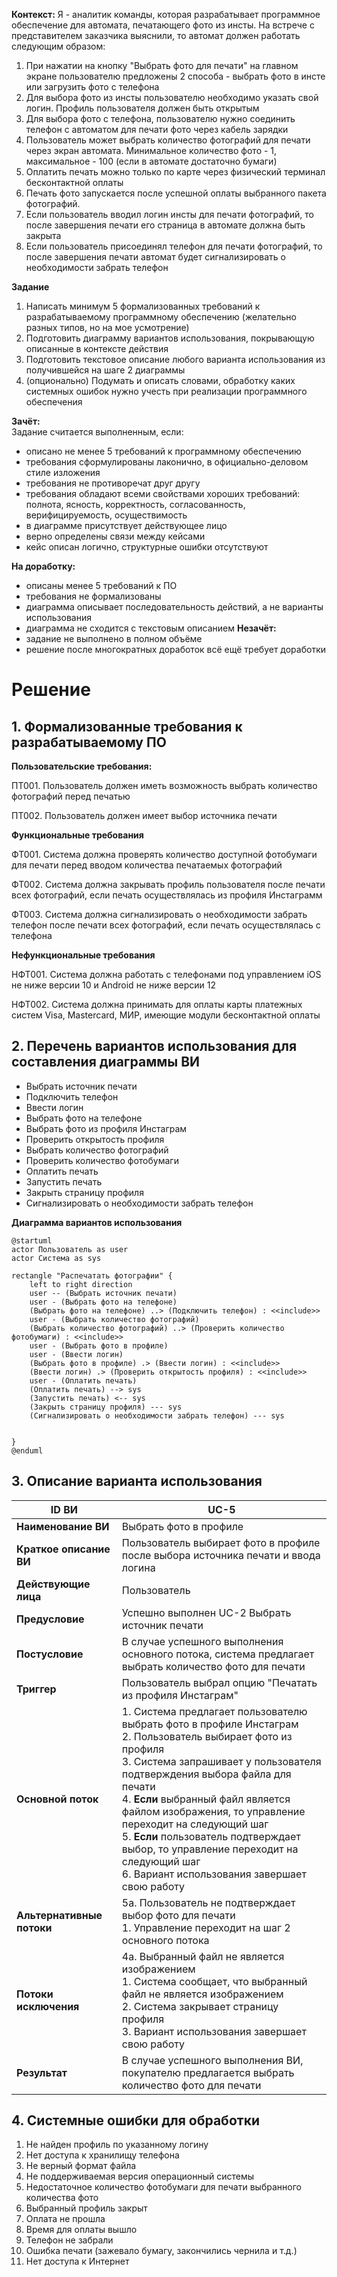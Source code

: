 **Контекст:**
Я - аналитик команды, которая разрабатывает программное обеспечение для автомата, печатающего фото из инсты.
На встрече с представителем заказчика выяснили, то автомат должен работать следующим образом:
1. При нажатии на кнопку "Выбрать фото для печати" на главном экране пользователю предложены 2 способа - выбрать фото в инсте или загрузить фото с телефона
2. Для выбора фото из инсты пользователю необходимо указать свой логин. Профиль пользователя должен быть открытым
3. Для выбора фото с телефона, пользователю нужно соединить телефон с автоматом для печати фото через кабель зарядки
4. Пользователь может выбрать количество фотографий для печати через экран автомата. Минимальное количество фото - 1, максимальное - 100 (если в автомате достаточно бумаги)
5. Оплатить печать можно только по карте через физический терминал бесконтактной оплаты
6. Печать фото запускается после успешной оплаты выбранного пакета фотографий.
7. Если пользователь вводил логин инсты для печати фотографий, то после завершения печати его страница в автомате должна быть закрыта
8. Если пользователь присоединял телефон для печати фотографий, то после завершения печати автомат будет сигнализировать о необходимости забрать телефон

**Задание**
1. Написать минимум 5 формализованных требований к разрабатываемому программному обеспечению (желательно разных типов, но на мое усмотрение)
2. Подготовить диаграмму вариантов использования, покрывающую описанные в контексте действия
3. Подготовить текстовое описание любого варианта использования из получившейся на шаге 2 диаграммы
4. (опционально) Подумать и описать словами, обработку каких системных ошибок нужно учесть при реализации программного обеспечения

**Зачёт:**  
Задание считается выполненным, если:
- описано не менее 5 требований к программному обеспечению
- требования сформулированы лаконично, в официально-деловом стиле изложения
- требования не противоречат друг другу
- требования обладают всеми свойствами хороших требований: полнота, ясность, корректность, согласованность, верифицируемость, осуществимость
- в диаграмме присутствует действующее лицо
- верно определены связи между кейсами
- кейс описан логично, структурные ошибки отсутствуют

**На доработку:**
- описаны менее 5 требований к ПО
- требования не формализованы
- диаграмма описывает последовательность действий, а не варианты использования
- диаграмма не сходится с текстовым описанием
**Незачёт:**
- задание не выполнено в полном объёме
- решение после многократных доработок всё ещё требует доработки

# Решение
## 1. Формализованные требования к разрабатываемому ПО

**Пользовательские требования:**

ПТ001. Пользователь должен иметь возможность выбрать количество фотографий перед печатью

ПТ002. Пользователь должен имеет выбор источника печати

**Функциональные требования**

ФТ001. Система должна проверять количество доступной фотобумаги для печати перед вводом количества печатаемых фотографий

ФТ002. Система должна закрывать профиль пользователя после печати всех фотографий, если печать осуществлялась из профиля Инстаграмм

ФТ003. Система должна сигнализировать о необходимости забрать телефон после печати всех фотографий, если печать осуществлялась с телефона

**Нефункциональные требования**

НФТ001. Система должна работать с телефонами под управлением iOS не ниже версии 10 и Android не ниже версии 12

НФТ002. Система должна принимать для оплаты карты платежных систем Visa, Mastercard, МИР, имеющие модули бесконтактной оплаты


## 2. Перечень вариантов использования для составления диаграммы ВИ
- Выбрать источник печати
- Подключить телефон
- Ввести логин
- Выбрать фото на телефоне
- Выбрать фото из профиля Инстаграм
- Проверить открытость профиля
- Выбрать количество фотографий
- Проверить количество фотобумаги
- Оплатить печать
- Запустить печать
- Закрыть страницу профиля
- Сигнализировать о необходимости забрать телефон

**Диаграмма вариантов использования**

```plantuml
@startuml
actor Пользователь as user
actor Система as sys

rectangle "Распечатать фотографии" {
	left to right direction
	user -- (Выбрать источник печати)
	user - (Выбрать фото на телефоне)
	(Выбрать фото на телефоне) ..> (Подключить телефон) : <<include>>
	user - (Выбрать количество фотографий)
	(Выбрать количество фотографий) ..> (Проверить количество фотобумаги) : <<include>>
	user - (Выбрать фото в профиле)
	user - (Ввести логин)
	(Выбрать фото в профиле) .> (Ввести логин) : <<include>>
	(Ввести логин) .> (Проверить открытость профиля) : <<include>>
	user - (Оплатить печать)
	(Оплатить печать) --> sys
	(Запустить печать) <-- sys 
	(Закрыть страницу профиля) --- sys 
	(Сигнализировать о необходимости забрать телефон) --- sys
	 
	
}
@enduml
```

## 3. Описание варианта использования


| **ID ВИ**                 | **UC-5**                                                                                                                                                                                                                                                                                                                                                                                                                                        |
| ------------------------- | ----------------------------------------------------------------------------------------------------------------------------------------------------------------------------------------------------------------------------------------------------------------------------------------------------------------------------------------------------------------------------------------------------------------------------------------------- |
| **Наименование ВИ**       | Выбрать фото в профиле                                                                                                                                                                                                                                                                                                                                                                                                                          |
| **Краткое описание ВИ**   | Пользователь выбирает фото в профиле после выбора источника печати и ввода логина                                                                                                                                                                                                                                                                                                                                                               |
| **Действующие лица**      | Пользователь                                                                                                                                                                                                                                                                                                                                                                                                                                    |
| **Предусловие**           | Успешно выполнен UC-2 Выбрать источник печати                                                                                                                                                                                                                                                                                                                                                                                                   |
| **Постусловие**           | В случае успешного выполнения основного потока, система предлагает выбрать количество фото для печати                                                                                                                                                                                                                                                                                                                                           |
| **Триггер**               | Пользователь выбрал опцию "Печатать из профиля Инстаграм"                                                                                                                                                                                                                                                                                                                                                                                       |
| **Основной поток**        | 1. Система предлагает пользователю выбрать фото в профиле Инстаграм<br>2. Пользователь выбирает фото из профиля <br>3. Система запрашивает у пользователя подтверждения выбора файла для печати<br>4. **Если** выбранный файл является файлом изображения, то управление переходит на следующий шаг<br>5. **Если**  пользователь подтверждает выбор, то управление переходит на следующий шаг<br>6. Вариант использования завершает свою работу |
| **Альтернативные потоки** | 5а. Пользователь не подтверждает выбор фото для печати<br>1. Управление переходит на шаг 2 основного потока                                                                                                                                                                                                                                                                                                                                     |
| **Потоки исключения**     | 4а. Выбранный файл не является изображением<br>1. Система сообщает, что выбранный файл не является изображением<br>2. Система закрывает страницу профиля<br>3. Вариант использования завершает свою работу                                                                                                                                                                                                                                      |
| **Результат**             | В случае успешного выполнения ВИ, покупателю предлагается выбрать количество фото для печати                                                                                                                                                                                                                                                                                                                                                    |
## 4. Системные ошибки для обработки
1. Не найден профиль по указанному логину
2. Нет доступа к хранилищу телефона
3. Не верный формат файла
4. Не поддерживаемая версия операционный системы
5. Недостаточное количество фотобумаги для печати выбранного количества фото
6. Выбранный профиль закрыт
7. Оплата не прошла
8. Время для оплаты вышло
9. Телефон не забрали
10. Ошибка печати (зажевало бумагу, закончились чернила и т.д.)
11. Нет доступа к Интернет